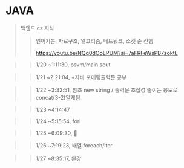 # JAVA

> 백엔드 cs 지식
> > 언어기본, 자료구조, 알고리즘, 네트워크, 소켓 순 진행
> >
> >
> > https://youtu.be/NQq0dOoEPUM?si=7aFRFeWsPB7zoktE

> > 1/20 ~1:11:30, psvm/main sout

>> 1/21 ~2:21:04, +자바 포매팅출력문 공부

>> 1/22 ~3:32:51, 참조 new string / 출력문 조잡성 줄이는 용도로 concat(3-2)알게됨

>> 1/23 ~4:14:47

>> 1/24 ~5:15:54, fori

>> 1/25 ~6:09:30, 💯

>> 1/26 ~7:19:23, 배열 foreach/iter

>> 1/27 ~8:35:17, 완강

